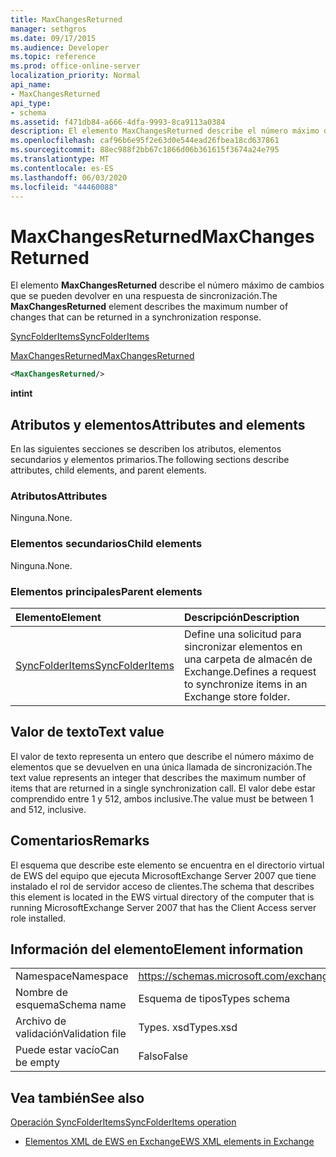 ```yaml
---
title: MaxChangesReturned
manager: sethgros
ms.date: 09/17/2015
ms.audience: Developer
ms.topic: reference
ms.prod: office-online-server
localization_priority: Normal
api_name:
- MaxChangesReturned
api_type:
- schema
ms.assetid: f471db84-a666-4dfa-9993-8ca9113a0384
description: El elemento MaxChangesReturned describe el número máximo de cambios que se pueden devolver en una respuesta de sincronización.
ms.openlocfilehash: caf96b6e95f2e63d0e544ead26fbea18cd637861
ms.sourcegitcommit: 88ec988f2bb67c1866d06b361615f3674a24e795
ms.translationtype: MT
ms.contentlocale: es-ES
ms.lasthandoff: 06/03/2020
ms.locfileid: "44460088"
---
```

# <a name="maxchangesreturned"></a><span data-ttu-id="fe42b-103">MaxChangesReturned</span><span class="sxs-lookup"><span data-stu-id="fe42b-103">MaxChangesReturned</span></span>

<span data-ttu-id="fe42b-104">El elemento **MaxChangesReturned** describe el número máximo de cambios que se pueden devolver en una respuesta de sincronización.</span><span class="sxs-lookup"><span data-stu-id="fe42b-104">The **MaxChangesReturned** element describes the maximum number of changes that can be returned in a synchronization response.</span></span> 
  
[<span data-ttu-id="fe42b-105">SyncFolderItems</span><span class="sxs-lookup"><span data-stu-id="fe42b-105">SyncFolderItems</span></span>](syncfolderitems.md)
  
[<span data-ttu-id="fe42b-106">MaxChangesReturned</span><span class="sxs-lookup"><span data-stu-id="fe42b-106">MaxChangesReturned</span></span>](maxchangesreturned.md)
  
```xml
<MaxChangesReturned/>
```

 <span data-ttu-id="fe42b-107">**int**</span><span class="sxs-lookup"><span data-stu-id="fe42b-107">**int**</span></span>
## <a name="attributes-and-elements"></a><span data-ttu-id="fe42b-108">Atributos y elementos</span><span class="sxs-lookup"><span data-stu-id="fe42b-108">Attributes and elements</span></span>

<span data-ttu-id="fe42b-109">En las siguientes secciones se describen los atributos, elementos secundarios y elementos primarios.</span><span class="sxs-lookup"><span data-stu-id="fe42b-109">The following sections describe attributes, child elements, and parent elements.</span></span>
  
### <a name="attributes"></a><span data-ttu-id="fe42b-110">Atributos</span><span class="sxs-lookup"><span data-stu-id="fe42b-110">Attributes</span></span>

<span data-ttu-id="fe42b-111">Ninguna.</span><span class="sxs-lookup"><span data-stu-id="fe42b-111">None.</span></span>
  
### <a name="child-elements"></a><span data-ttu-id="fe42b-112">Elementos secundarios</span><span class="sxs-lookup"><span data-stu-id="fe42b-112">Child elements</span></span>

<span data-ttu-id="fe42b-113">Ninguna.</span><span class="sxs-lookup"><span data-stu-id="fe42b-113">None.</span></span>
  
### <a name="parent-elements"></a><span data-ttu-id="fe42b-114">Elementos principales</span><span class="sxs-lookup"><span data-stu-id="fe42b-114">Parent elements</span></span>

|<span data-ttu-id="fe42b-115">**Elemento**</span><span class="sxs-lookup"><span data-stu-id="fe42b-115">**Element**</span></span>|<span data-ttu-id="fe42b-116">**Descripción**</span><span class="sxs-lookup"><span data-stu-id="fe42b-116">**Description**</span></span>|
|:-----|:-----|
|[<span data-ttu-id="fe42b-117">SyncFolderItems</span><span class="sxs-lookup"><span data-stu-id="fe42b-117">SyncFolderItems</span></span>](syncfolderitems.md) <br/> |<span data-ttu-id="fe42b-118">Define una solicitud para sincronizar elementos en una carpeta de almacén de Exchange.</span><span class="sxs-lookup"><span data-stu-id="fe42b-118">Defines a request to synchronize items in an Exchange store folder.</span></span>  <br/> |
   
## <a name="text-value"></a><span data-ttu-id="fe42b-119">Valor de texto</span><span class="sxs-lookup"><span data-stu-id="fe42b-119">Text value</span></span>

<span data-ttu-id="fe42b-120">El valor de texto representa un entero que describe el número máximo de elementos que se devuelven en una única llamada de sincronización.</span><span class="sxs-lookup"><span data-stu-id="fe42b-120">The text value represents an integer that describes the maximum number of items that are returned in a single synchronization call.</span></span> <span data-ttu-id="fe42b-121">El valor debe estar comprendido entre 1 y 512, ambos inclusive.</span><span class="sxs-lookup"><span data-stu-id="fe42b-121">The value must be between 1 and 512, inclusive.</span></span>
  
## <a name="remarks"></a><span data-ttu-id="fe42b-122">Comentarios</span><span class="sxs-lookup"><span data-stu-id="fe42b-122">Remarks</span></span>

<span data-ttu-id="fe42b-123">El esquema que describe este elemento se encuentra en el directorio virtual de EWS del equipo que ejecuta MicrosoftExchange Server 2007 que tiene instalado el rol de servidor acceso de clientes.</span><span class="sxs-lookup"><span data-stu-id="fe42b-123">The schema that describes this element is located in the EWS virtual directory of the computer that is running MicrosoftExchange Server 2007 that has the Client Access server role installed.</span></span>
  
## <a name="element-information"></a><span data-ttu-id="fe42b-124">Información del elemento</span><span class="sxs-lookup"><span data-stu-id="fe42b-124">Element information</span></span>

|||
|:-----|:-----|
|<span data-ttu-id="fe42b-125">Namespace</span><span class="sxs-lookup"><span data-stu-id="fe42b-125">Namespace</span></span>  <br/> |https://schemas.microsoft.com/exchange/services/2006/types  <br/> |
|<span data-ttu-id="fe42b-126">Nombre de esquema</span><span class="sxs-lookup"><span data-stu-id="fe42b-126">Schema name</span></span>  <br/> |<span data-ttu-id="fe42b-127">Esquema de tipos</span><span class="sxs-lookup"><span data-stu-id="fe42b-127">Types schema</span></span>  <br/> |
|<span data-ttu-id="fe42b-128">Archivo de validación</span><span class="sxs-lookup"><span data-stu-id="fe42b-128">Validation file</span></span>  <br/> |<span data-ttu-id="fe42b-129">Types. xsd</span><span class="sxs-lookup"><span data-stu-id="fe42b-129">Types.xsd</span></span>  <br/> |
|<span data-ttu-id="fe42b-130">Puede estar vacío</span><span class="sxs-lookup"><span data-stu-id="fe42b-130">Can be empty</span></span>  <br/> |<span data-ttu-id="fe42b-131">Falso</span><span class="sxs-lookup"><span data-stu-id="fe42b-131">False</span></span>  <br/> |
   
## <a name="see-also"></a><span data-ttu-id="fe42b-132">Vea también</span><span class="sxs-lookup"><span data-stu-id="fe42b-132">See also</span></span>



[<span data-ttu-id="fe42b-133">Operación SyncFolderItems</span><span class="sxs-lookup"><span data-stu-id="fe42b-133">SyncFolderItems operation</span></span>](syncfolderitems-operation.md)


- [<span data-ttu-id="fe42b-134">Elementos XML de EWS en Exchange</span><span class="sxs-lookup"><span data-stu-id="fe42b-134">EWS XML elements in Exchange</span></span>](ews-xml-elements-in-exchange.md)

